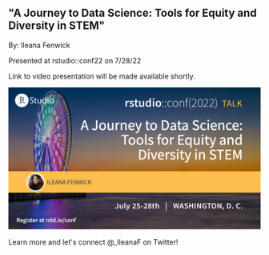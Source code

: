 ## "A Journey to Data Science: Tools for Equity and Diversity in STEM" 

By: Ileana Fenwick

Presented at rstudio::conf22 on 7/28/22

Link to video presentation will be made available shortly.

![](images/journey-to-data-science-tools_talk-opt4%20(1).png)

Learn more and let's connect @\_IleanaF on Twitter!
